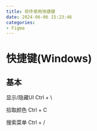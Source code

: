```yaml
---
title: 软件使用快捷键
date: 2024-06-06 15:23:46
categories:
- Figma
---
```


# 快捷键(Windows)

## 基本

显示/隐藏UI     Ctrl + \

拾取颜色        Ctrl + C

搜索菜单        Ctrl + /

